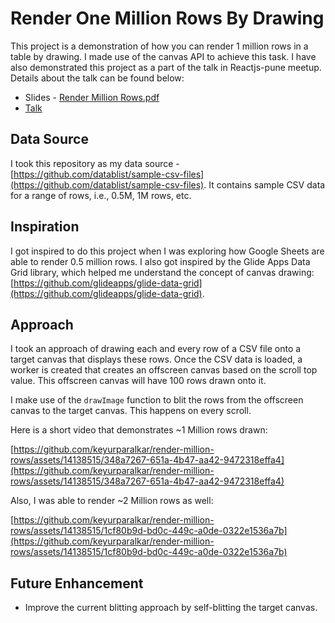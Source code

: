 # Render One Million Rows By Drawing

This project is a demonstration of how you can render 1 million rows in a table by drawing. I made use of the canvas API to achieve this task. 
I have also demonstrated this project as a part of the talk in Reactjs-pune meetup. Details about the talk can be found below:
* Slides - [Render Million Rows.pdf](https://github.com/keyurparalkar/render-million-rows/files/15064694/Render.Million.Rows.pdf)
* [Talk](https://www.meetup.com/reactjs-and-friends/events/299595472/)


## Data Source

I took this repository as my data source - [https://github.com/datablist/sample-csv-files](https://github.com/datablist/sample-csv-files). It contains sample CSV data for a range of rows, i.e., 0.5M, 1M rows, etc.

## Inspiration

I got inspired to do this project when I was exploring how Google Sheets are able to render 0.5 million rows. I also got inspired by the Glide Apps Data Grid library, which helped me understand the concept of canvas drawing: [https://github.com/glideapps/glide-data-grid](https://github.com/glideapps/glide-data-grid).

## Approach

I took an approach of drawing each and every row of a CSV file onto a target canvas that displays these rows. Once the CSV data is loaded, a worker is created that creates an offscreen canvas based on the scroll top value. This offscreen canvas will have 100 rows drawn onto it.

I make use of the `drawImage` function to blit the rows from the offscreen canvas to the target canvas. This happens on every scroll.

Here is a short video that demonstrates ~1 Million rows drawn:

[https://github.com/keyurparalkar/render-million-rows/assets/14138515/348a7267-651a-4b47-aa42-9472318effa4](https://github.com/keyurparalkar/render-million-rows/assets/14138515/348a7267-651a-4b47-aa42-9472318effa4)

Also, I was able to render ~2 Million rows as well:

[https://github.com/keyurparalkar/render-million-rows/assets/14138515/1cf80b9d-bd0c-449c-a0de-0322e1536a7b](https://github.com/keyurparalkar/render-million-rows/assets/14138515/1cf80b9d-bd0c-449c-a0de-0322e1536a7b)

## Future Enhancement

- Improve the current blitting approach by self-blitting the target canvas.
